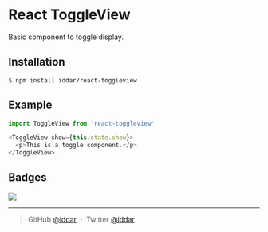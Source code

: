 # React ToggleView

Basic component to toggle display.

## Installation

```
$ npm install iddar/react-toggleview
```

## Example

```js
import ToggleView from 'react-toggleview'

<ToggleView show={this.state.show}>
  <p>This is a toggle component.</p>
</ToggleView>
```

## Badges

![](https://img.shields.io/badge/license-MIT-blue.svg)

---

> GitHub [@iddar](https://github.com/iddar) &nbsp;&middot;&nbsp;
> Twitter [@iddar](https://twitter.com/iddar)
